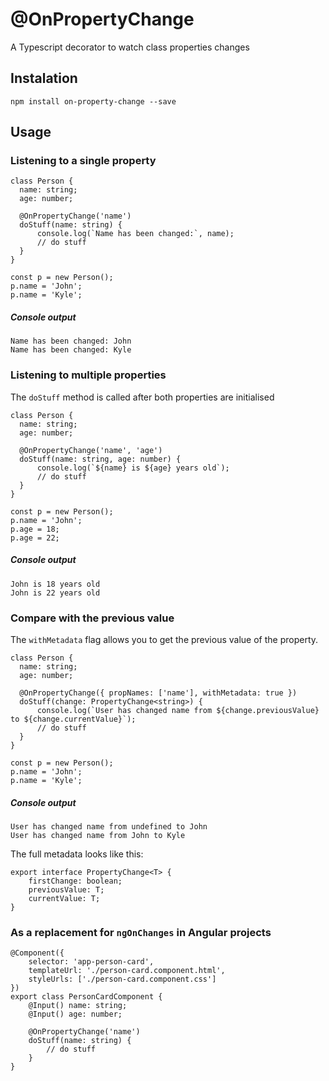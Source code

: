 # @OnPropertyChange
A Typescript decorator to watch class properties changes

## Instalation
```
npm install on-property-change --save
```

## Usage

### Listening to a single property
```
class Person {
  name: string;
  age: number;

  @OnPropertyChange('name')
  doStuff(name: string) {
      console.log(`Name has been changed:`, name);
      // do stuff
  }
}

const p = new Person();
p.name = 'John';
p.name = 'Kyle';
```

##### Console output
```
Name has been changed: John
Name has been changed: Kyle
```

### Listening to multiple properties
The `doStuff` method is called after both properties are initialised
```
class Person {
  name: string;
  age: number;

  @OnPropertyChange('name', 'age')
  doStuff(name: string, age: number) {
      console.log(`${name} is ${age} years old`);
      // do stuff
  }
}

const p = new Person();
p.name = 'John';
p.age = 18;
p.age = 22;
```

##### Console output
```
John is 18 years old
John is 22 years old
```

### Compare with the previous value
The `withMetadata` flag allows you to get the previous value of the property.
```
class Person {
  name: string;
  age: number;

  @OnPropertyChange({ propNames: ['name'], withMetadata: true })
  doStuff(change: PropertyChange<string>) {
      console.log(`User has changed name from ${change.previousValue} to ${change.currentValue}`);
      // do stuff
  }
}

const p = new Person();
p.name = 'John';
p.name = 'Kyle';
```

##### Console output
```
User has changed name from undefined to John
User has changed name from John to Kyle
```

The full metadata looks like this:
```
export interface PropertyChange<T> {
    firstChange: boolean;
    previousValue: T;
    currentValue: T;
}
```

### As a replacement for `ngOnChanges` in Angular projects
```
@Component({
    selector: 'app-person-card',
    templateUrl: './person-card.component.html',
    styleUrls: ['./person-card.component.css']
})
export class PersonCardComponent {
    @Input() name: string;
    @Input() age: number;

    @OnPropertyChange('name')
    doStuff(name: string) {
        // do stuff
    }
}
```
